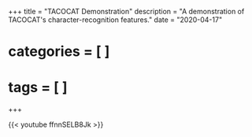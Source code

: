 +++
title = "TACOCAT Demonstration"
description = "A demonstration of TACOCAT's character-recognition features."
date = "2020-04-17"
# categories = [ ]
# tags = [ ]
+++

{{< youtube ffnnSELB8Jk >}}